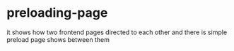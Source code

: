 # preloading-page
it shows how two frontend pages directed to each other and there is simple preload page shows between them 
